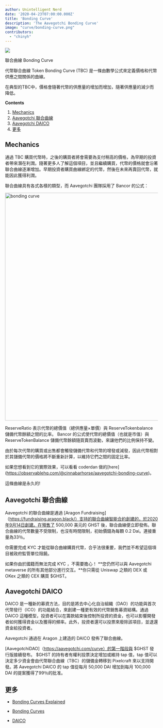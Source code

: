 ```yaml
---
author: Unintelligent Nerd
date: '2020-04-23T07:00:00.000Z'
title: 'Bonding Curve'
description: 'The Aavegotchi Bonding Curve'
image: "curve/bonding-curve.png"
contributors:
  - "chinyh"
---
```



<div class="headerImageContainer">
<img class="headerImage" src="/curve/bonding-curve.png">
<p class="headerImageText">聯合曲線 Bonding Curve</p>
</div>

代幣聯合曲線 Token Bonding Curve (TBC) 是一條由數學公式來定義價格和代幣供應之間關係的曲線。

在典型的TBC中，價格會隨著代幣的供應量的增加而增加，隨著供應量的減少而降低。

<div class="contentsBox">

**Contents**

<ol>
<li><a href=#mechanics>Mechanics</a></li>
<li><a href=#aavegotchi-bonding-curve>Aavegotchi 聯合曲線</a></li>
<li><a href=#aavegotchi-daico>Aavegotchi DAICO</a></li>
<li><a href=#learn-more>更多</a></li>
</ol>

</div>

## Mechanics
通過 TBC 購買代幣時，之後的購買者將會需要為支付稍高的價格，為早期的投資者帶來潛在利潤。隨著更多人了解這個項目，並且繼續購買，代幣的價格就會沿著聯合曲線逐漸增加。早期投資者購買曲線綁定的代幣，然後在未來再賣回代幣，就能因此獲得利潤。

聯合曲線具有各式各樣的類型，而 Aavegotchi 團隊採用了 Bancor 的公式：

<img src = "/curve/reserve-ratio.png" alt = "bonding curve" width = "750" />

ReserveRatio 表示代幣的總價值（總供應量×單價）與 ReserveTokenbalance 儲備代幣餘額之間的比率。 Bancor 的公式使代幣的總價值（也就是市值）與 ReserveTokenBalance 儲備代幣餘額隨買賣而波動，來讓他們的比例保持不變。

由於每次代幣的購買或出售都會觸發儲備代幣和代幣的增發或減發，因此代幣相對於其儲備代幣的價格將不斷重新計算，以維持它們之間的固定比率。

如果您想看到它的實際效果，可以看看 coderdan 做的\[here\] (https://observablehq.com/@cinnabarhorse/aavegotchi-bonding-curve)。

這條曲線是永久的!

## Aavegotchi 聯合曲線
Aavegotchi 的聯合曲線是通過 [Aragon Fundraising]（https://fundraising.aragon.black/）支持的聯合曲線智能合約創建的，於2020年9月14日創建。在預售了 500,000 美元的 GHST 後，聯合曲線便立即發佈。聯合曲線的代幣數量不受限制，也沒有時間限制，初始價錢為每顆 0.2 Dai。連接重量為33％。

你需要完成 KYC 才能從聯合曲線購買代幣，合乎法很重要，我們並不希望這個項目被政府監管單位阻饒。

如果你由於國籍而無法完成 KYC ，不需要擔心！ **您仍然可以與 Aavegotchi metaverse 的所有其他部分進行交互。**你只需從 Uniswap 之類的 DEX 或 OKex 之類的 CEX 購買 $GHST。

## Aavegotchi DAICO
DAICO 是一種新的募資方法，目的是將去中心化自治組織（DAO）的功能與首次代幣發行（ICO）的功能結合，來創建一種更有效的代幣銷售募資結構。通過 DAICO 這種模型，投資者可以在籌款結束後控制所投資的資金，也可以影響開發者如何獲得資金以及獲得的頻率。此外，投資者還可以投票來廢除該項目，並退還資金給投資者。

Aavegotchi 通過在 Aragon 上建造的 DAICO 發佈了聯合曲線。

[AavegotchiDAO]（https://aavegotchi.com/curve）的第一階段與 $GHST 發行版接續發布。 $GHST 的持有者有權利投票決定增加或維持 tap 值，tap 值可以決定多少資金會由代幣聯合曲線（TBC）的儲備金轉移到 Pixelcraft 來以支持開發。將 Aavegotchi DAICO 的 tap 值從每月 50,000 DAI 增加到每月 100,000 DAI 的提案獲得了99％的批准。

## 更多
* [Bonding Curves Explained](https://yos.io/2018/11/10/bonding-curves/)

* [Bonding Curves](https://defiprime.com/bonding-curve-explained)

* [DAICO](https://cointelegraph.com/explained/what-is-a-daico-explained)